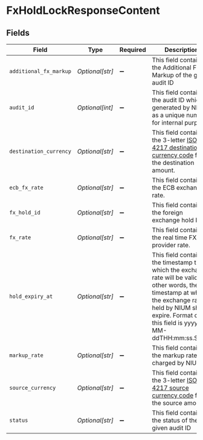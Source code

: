# FxHoldLockResponseContent


## Fields

| Field                                                                                                                                                                                                               | Type                                                                                                                                                                                                                | Required                                                                                                                                                                                                            | Description                                                                                                                                                                                                         | Example                                                                                                                                                                                                             |
| ------------------------------------------------------------------------------------------------------------------------------------------------------------------------------------------------------------------- | ------------------------------------------------------------------------------------------------------------------------------------------------------------------------------------------------------------------- | ------------------------------------------------------------------------------------------------------------------------------------------------------------------------------------------------------------------- | ------------------------------------------------------------------------------------------------------------------------------------------------------------------------------------------------------------------- | ------------------------------------------------------------------------------------------------------------------------------------------------------------------------------------------------------------------- |
| `additional_fx_markup`                                                                                                                                                                                              | *Optional[str]*                                                                                                                                                                                                     | :heavy_minus_sign:                                                                                                                                                                                                  | This field contains the Additional Fx Markup of the given audit ID                                                                                                                                                  | 0.2                                                                                                                                                                                                                 |
| `audit_id`                                                                                                                                                                                                          | *Optional[int]*                                                                                                                                                                                                     | :heavy_minus_sign:                                                                                                                                                                                                  | This field contains the audit ID which is generated by NIUM as a unique number for internal purpose.                                                                                                                | 112                                                                                                                                                                                                                 |
| `destination_currency`                                                                                                                                                                                              | *Optional[str]*                                                                                                                                                                                                     | :heavy_minus_sign:                                                                                                                                                                                                  | This field contains the 3-letter [ISO-4217 destination currency code](doc:currency-and-country-codes) for the destination amount.                                                                                   | INR                                                                                                                                                                                                                 |
| `ecb_fx_rate`                                                                                                                                                                                                       | *Optional[str]*                                                                                                                                                                                                     | :heavy_minus_sign:                                                                                                                                                                                                  | This field contains the ECB exchange rate.                                                                                                                                                                          | 0.0                                                                                                                                                                                                                 |
| `fx_hold_id`                                                                                                                                                                                                        | *Optional[str]*                                                                                                                                                                                                     | :heavy_minus_sign:                                                                                                                                                                                                  | This field contains the foreign exchange hold ID.                                                                                                                                                                   | 472e130b-ed14-4829-9e6d-81a9d8dce72e                                                                                                                                                                                |
| `fx_rate`                                                                                                                                                                                                           | *Optional[str]*                                                                                                                                                                                                     | :heavy_minus_sign:                                                                                                                                                                                                  | This field contains the real time FX provider rate.                                                                                                                                                                 | 74.719                                                                                                                                                                                                              |
| `hold_expiry_at`                                                                                                                                                                                                    | *Optional[str]*                                                                                                                                                                                                     | :heavy_minus_sign:                                                                                                                                                                                                  | This field contains the timestamp till which the exchange rate will be valid. In other words, the timestamp at which the exchange rate held by NIUM shall expire. Format of this field is yyyy-MM-ddTHH:mm:ss.SSSZ. | 2021-07-02T10:43:00.514Z                                                                                                                                                                                            |
| `markup_rate`                                                                                                                                                                                                       | *Optional[str]*                                                                                                                                                                                                     | :heavy_minus_sign:                                                                                                                                                                                                  | This field contains the markup rate charged by NIUM.                                                                                                                                                                | 0.0                                                                                                                                                                                                                 |
| `source_currency`                                                                                                                                                                                                   | *Optional[str]*                                                                                                                                                                                                     | :heavy_minus_sign:                                                                                                                                                                                                  | This field contains the 3-letter [ISO-4217 source currency code](doc:currency-and-country-codes) for the source amount.                                                                                             | USD                                                                                                                                                                                                                 |
| `status`                                                                                                                                                                                                            | *Optional[str]*                                                                                                                                                                                                     | :heavy_minus_sign:                                                                                                                                                                                                  | This field contains the status of the given audit ID                                                                                                                                                                | ACTIVE                                                                                                                                                                                                              |
